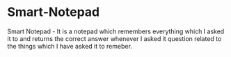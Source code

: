 # Smart-Notepad
Smart Notepad - It is a notepad which remembers everything which I asked it to and returns the correct answer whenever I asked it question related to the things which I have asked it to remeber.

